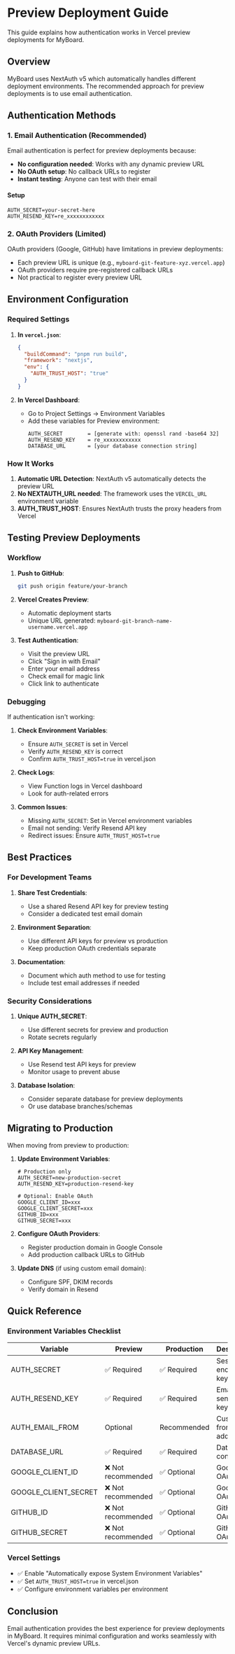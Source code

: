 # Preview Deployment Guide

This guide explains how authentication works in Vercel preview deployments for MyBoard.

## Overview

MyBoard uses NextAuth v5 which automatically handles different deployment environments. The recommended approach for preview deployments is to use email authentication.

## Authentication Methods

### 1. Email Authentication (Recommended)

Email authentication is perfect for preview deployments because:
- **No configuration needed**: Works with any dynamic preview URL
- **No OAuth setup**: No callback URLs to register
- **Instant testing**: Anyone can test with their email

#### Setup
```env
AUTH_SECRET=your-secret-here
AUTH_RESEND_KEY=re_xxxxxxxxxxxx
```

### 2. OAuth Providers (Limited)

OAuth providers (Google, GitHub) have limitations in preview deployments:
- Each preview URL is unique (e.g., `myboard-git-feature-xyz.vercel.app`)
- OAuth providers require pre-registered callback URLs
- Not practical to register every preview URL

## Environment Configuration

### Required Settings

1. **In `vercel.json`**:
   ```json
   {
     "buildCommand": "pnpm run build",
     "framework": "nextjs",
     "env": {
       "AUTH_TRUST_HOST": "true"
     }
   }
   ```

2. **In Vercel Dashboard**:
   - Go to Project Settings → Environment Variables
   - Add these variables for Preview environment:
     ```
     AUTH_SECRET        = [generate with: openssl rand -base64 32]
     AUTH_RESEND_KEY    = re_xxxxxxxxxxxx
     DATABASE_URL       = [your database connection string]
     ```

### How It Works

1. **Automatic URL Detection**: NextAuth v5 automatically detects the preview URL
2. **No NEXTAUTH_URL needed**: The framework uses the `VERCEL_URL` environment variable
3. **AUTH_TRUST_HOST**: Ensures NextAuth trusts the proxy headers from Vercel

## Testing Preview Deployments

### Workflow

1. **Push to GitHub**: 
   ```bash
   git push origin feature/your-branch
   ```

2. **Vercel Creates Preview**:
   - Automatic deployment starts
   - Unique URL generated: `myboard-git-branch-name-username.vercel.app`

3. **Test Authentication**:
   - Visit the preview URL
   - Click "Sign in with Email"
   - Enter your email address
   - Check email for magic link
   - Click link to authenticate

### Debugging

If authentication isn't working:

1. **Check Environment Variables**:
   - Ensure `AUTH_SECRET` is set in Vercel
   - Verify `AUTH_RESEND_KEY` is correct
   - Confirm `AUTH_TRUST_HOST=true` in vercel.json

2. **Check Logs**:
   - View Function logs in Vercel dashboard
   - Look for auth-related errors

3. **Common Issues**:
   - Missing `AUTH_SECRET`: Set in Vercel environment variables
   - Email not sending: Verify Resend API key
   - Redirect issues: Ensure `AUTH_TRUST_HOST=true`

## Best Practices

### For Development Teams

1. **Share Test Credentials**:
   - Use a shared Resend API key for preview testing
   - Consider a dedicated test email domain

2. **Environment Separation**:
   - Use different API keys for preview vs production
   - Keep production OAuth credentials separate

3. **Documentation**:
   - Document which auth method to use for testing
   - Include test email addresses if needed

### Security Considerations

1. **Unique AUTH_SECRET**:
   - Use different secrets for preview and production
   - Rotate secrets regularly

2. **API Key Management**:
   - Use Resend test API keys for preview
   - Monitor usage to prevent abuse

3. **Database Isolation**:
   - Consider separate database for preview deployments
   - Or use database branches/schemas

## Migrating to Production

When moving from preview to production:

1. **Update Environment Variables**:
   ```env
   # Production only
   AUTH_SECRET=new-production-secret
   AUTH_RESEND_KEY=production-resend-key
   
   # Optional: Enable OAuth
   GOOGLE_CLIENT_ID=xxx
   GOOGLE_CLIENT_SECRET=xxx
   GITHUB_ID=xxx
   GITHUB_SECRET=xxx
   ```

2. **Configure OAuth Providers**:
   - Register production domain in Google Console
   - Add production callback URLs to GitHub

3. **Update DNS** (if using custom email domain):
   - Configure SPF, DKIM records
   - Verify domain in Resend

## Quick Reference

### Environment Variables Checklist

| Variable | Preview | Production | Description |
|----------|---------|------------|-------------|
| AUTH_SECRET | ✅ Required | ✅ Required | Session encryption key |
| AUTH_RESEND_KEY | ✅ Required | ✅ Required | Email sending API key |
| AUTH_EMAIL_FROM | Optional | Recommended | Custom from address |
| DATABASE_URL | ✅ Required | ✅ Required | Database connection |
| GOOGLE_CLIENT_ID | ❌ Not recommended | ✅ Optional | Google OAuth |
| GOOGLE_CLIENT_SECRET | ❌ Not recommended | ✅ Optional | Google OAuth |
| GITHUB_ID | ❌ Not recommended | ✅ Optional | GitHub OAuth |
| GITHUB_SECRET | ❌ Not recommended | ✅ Optional | GitHub OAuth |

### Vercel Settings

- ✅ Enable "Automatically expose System Environment Variables"
- ✅ Set `AUTH_TRUST_HOST=true` in vercel.json
- ✅ Configure environment variables per environment

## Conclusion

Email authentication provides the best experience for preview deployments in MyBoard. It requires minimal configuration and works seamlessly with Vercel's dynamic preview URLs.